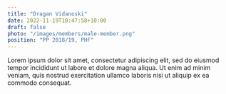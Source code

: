```yaml
---
title: "Dragan Vidanoski"
date: 2022-11-19T10:47:58+10:00
draft: false
photo: "/images/members/male-member.png"
position: "PP 2018/19, PHF"
---
```


Lorem ipsum dolor sit amet, consectetur adipiscing elit, sed do eiusmod tempor incididunt ut labore et dolore magna aliqua. Ut enim ad minim veniam, quis nostrud exercitation ullamco laboris nisi ut aliquip ex ea commodo consequat.